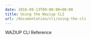 ```yaml
---
date: 2016-09-13T09:00:00+00:00
title: Using the Waziup CLI
url: /documentation/cli/using-the-cli
---
```


WAZIUP CLI Reference
